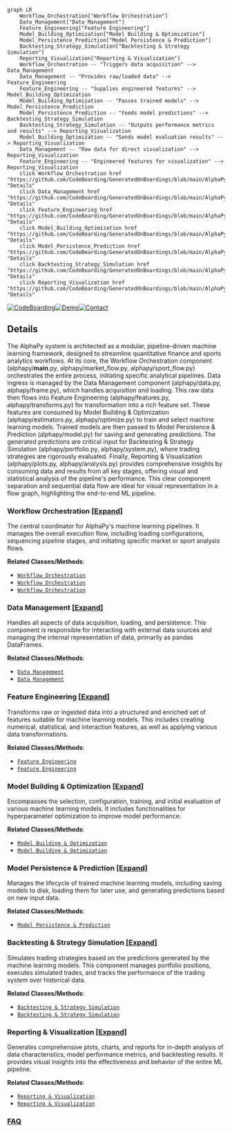 ```mermaid
graph LR
    Workflow_Orchestration["Workflow Orchestration"]
    Data_Management["Data Management"]
    Feature_Engineering["Feature Engineering"]
    Model_Building_Optimization["Model Building & Optimization"]
    Model_Persistence_Prediction["Model Persistence & Prediction"]
    Backtesting_Strategy_Simulation["Backtesting & Strategy Simulation"]
    Reporting_Visualization["Reporting & Visualization"]
    Workflow_Orchestration -- "Triggers data acquisition" --> Data_Management
    Data_Management -- "Provides raw/loaded data" --> Feature_Engineering
    Feature_Engineering -- "Supplies engineered features" --> Model_Building_Optimization
    Model_Building_Optimization -- "Passes trained models" --> Model_Persistence_Prediction
    Model_Persistence_Prediction -- "Feeds model predictions" --> Backtesting_Strategy_Simulation
    Backtesting_Strategy_Simulation -- "Outputs performance metrics and results" --> Reporting_Visualization
    Model_Building_Optimization -- "Sends model evaluation results" --> Reporting_Visualization
    Data_Management -- "Raw data for direct visualization" --> Reporting_Visualization
    Feature_Engineering -- "Engineered features for visualization" --> Reporting_Visualization
    click Workflow_Orchestration href "https://github.com/CodeBoarding/GeneratedOnBoardings/blob/main/AlphaPy/Workflow_Orchestration.md" "Details"
    click Data_Management href "https://github.com/CodeBoarding/GeneratedOnBoardings/blob/main/AlphaPy/Data_Management.md" "Details"
    click Feature_Engineering href "https://github.com/CodeBoarding/GeneratedOnBoardings/blob/main/AlphaPy/Feature_Engineering.md" "Details"
    click Model_Building_Optimization href "https://github.com/CodeBoarding/GeneratedOnBoardings/blob/main/AlphaPy/Model_Building_Optimization.md" "Details"
    click Model_Persistence_Prediction href "https://github.com/CodeBoarding/GeneratedOnBoardings/blob/main/AlphaPy/Model_Persistence_Prediction.md" "Details"
    click Backtesting_Strategy_Simulation href "https://github.com/CodeBoarding/GeneratedOnBoardings/blob/main/AlphaPy/Backtesting_Strategy_Simulation.md" "Details"
    click Reporting_Visualization href "https://github.com/CodeBoarding/GeneratedOnBoardings/blob/main/AlphaPy/Reporting_Visualization.md" "Details"
```

[![CodeBoarding](https://img.shields.io/badge/Generated%20by-CodeBoarding-9cf?style=flat-square)](https://github.com/CodeBoarding/GeneratedOnBoardings)[![Demo](https://img.shields.io/badge/Try%20our-Demo-blue?style=flat-square)](https://www.codeboarding.org/demo)[![Contact](https://img.shields.io/badge/Contact%20us%20-%20contact@codeboarding.org-lightgrey?style=flat-square)](mailto:contact@codeboarding.org)

## Details

The AlphaPy system is architected as a modular, pipeline-driven machine learning framework, designed to streamline quantitative finance and sports analytics workflows. At its core, the Workflow Orchestration component (alphapy/__main__.py, alphapy/market_flow.py, alphapy/sport_flow.py) orchestrates the entire process, initiating specific analytical pipelines. Data ingress is managed by the Data Management component (alphapy/data.py, alphapy/frame.py), which handles acquisition and loading. This raw data then flows into Feature Engineering (alphapy/features.py, alphapy/transforms.py) for transformation into a rich feature set. These features are consumed by Model Building & Optimization (alphapy/estimators.py, alphapy/optimize.py) to train and select machine learning models. Trained models are then passed to Model Persistence & Prediction (alphapy/model.py) for saving and generating predictions. The generated predictions are critical input for Backtesting & Strategy Simulation (alphapy/portfolio.py, alphapy/system.py), where trading strategies are rigorously evaluated. Finally, Reporting & Visualization (alphapy/plots.py, alphapy/analysis.py) provides comprehensive insights by consuming data and results from all key stages, offering visual and statistical analysis of the pipeline's performance. This clear component separation and sequential data flow are ideal for visual representation in a flow graph, highlighting the end-to-end ML pipeline.

### Workflow Orchestration [[Expand]](./Workflow_Orchestration.md)
The central coordinator for AlphaPy's machine learning pipelines. It manages the overall execution flow, including loading configurations, sequencing pipeline stages, and initiating specific market or sport analysis flows.


**Related Classes/Methods**:

- <a href="https://github.com/ScottfreeLLC/AlphaPy/blob/master/alphapy/__main__.py" target="_blank" rel="noopener noreferrer">`Workflow Orchestration`</a>
- <a href="https://github.com/ScottfreeLLC/AlphaPy/blob/master/alphapy/market_flow.py" target="_blank" rel="noopener noreferrer">`Workflow Orchestration`</a>
- <a href="https://github.com/ScottfreeLLC/AlphaPy/blob/master/alphapy/sport_flow.py" target="_blank" rel="noopener noreferrer">`Workflow Orchestration`</a>


### Data Management [[Expand]](./Data_Management.md)
Handles all aspects of data acquisition, loading, and persistence. This component is responsible for interacting with external data sources and managing the internal representation of data, primarily as pandas DataFrames.


**Related Classes/Methods**:

- <a href="https://github.com/ScottfreeLLC/AlphaPy/blob/master/alphapy/data.py" target="_blank" rel="noopener noreferrer">`Data Management`</a>
- <a href="https://github.com/ScottfreeLLC/AlphaPy/blob/master/alphapy/frame.py" target="_blank" rel="noopener noreferrer">`Data Management`</a>


### Feature Engineering [[Expand]](./Feature_Engineering.md)
Transforms raw or ingested data into a structured and enriched set of features suitable for machine learning models. This includes creating numerical, statistical, and interaction features, as well as applying various data transformations.


**Related Classes/Methods**:

- <a href="https://github.com/ScottfreeLLC/AlphaPy/blob/master/alphapy/features.py" target="_blank" rel="noopener noreferrer">`Feature Engineering`</a>
- <a href="https://github.com/ScottfreeLLC/AlphaPy/blob/master/alphapy/transforms.py" target="_blank" rel="noopener noreferrer">`Feature Engineering`</a>


### Model Building & Optimization [[Expand]](./Model_Building_Optimization.md)
Encompasses the selection, configuration, training, and initial evaluation of various machine learning models. It includes functionalities for hyperparameter optimization to improve model performance.


**Related Classes/Methods**:

- <a href="https://github.com/ScottfreeLLC/AlphaPy/blob/master/alphapy/estimators.py" target="_blank" rel="noopener noreferrer">`Model Building & Optimization`</a>
- <a href="https://github.com/ScottfreeLLC/AlphaPy/blob/master/alphapy/optimize.py" target="_blank" rel="noopener noreferrer">`Model Building & Optimization`</a>


### Model Persistence & Prediction [[Expand]](./Model_Persistence_Prediction.md)
Manages the lifecycle of trained machine learning models, including saving models to disk, loading them for later use, and generating predictions based on new input data.


**Related Classes/Methods**:

- <a href="https://github.com/ScottfreeLLC/AlphaPy/blob/master/alphapy/model.py" target="_blank" rel="noopener noreferrer">`Model Persistence & Prediction`</a>


### Backtesting & Strategy Simulation [[Expand]](./Backtesting_Strategy_Simulation.md)
Simulates trading strategies based on the predictions generated by the machine learning models. This component manages portfolio positions, executes simulated trades, and tracks the performance of the trading system over historical data.


**Related Classes/Methods**:

- <a href="https://github.com/ScottfreeLLC/AlphaPy/blob/master/alphapy/portfolio.py" target="_blank" rel="noopener noreferrer">`Backtesting & Strategy Simulation`</a>
- <a href="https://github.com/ScottfreeLLC/AlphaPy/blob/master/alphapy/system.py" target="_blank" rel="noopener noreferrer">`Backtesting & Strategy Simulation`</a>


### Reporting & Visualization [[Expand]](./Reporting_Visualization.md)
Generates comprehensive plots, charts, and reports for in-depth analysis of data characteristics, model performance metrics, and backtesting results. It provides visual insights into the effectiveness and behavior of the entire ML pipeline.


**Related Classes/Methods**:

- <a href="https://github.com/ScottfreeLLC/AlphaPy/blob/master/alphapy/plots.py" target="_blank" rel="noopener noreferrer">`Reporting & Visualization`</a>
- <a href="https://github.com/ScottfreeLLC/AlphaPy/blob/master/alphapy/analysis.py" target="_blank" rel="noopener noreferrer">`Reporting & Visualization`</a>




### [FAQ](https://github.com/CodeBoarding/GeneratedOnBoardings/tree/main?tab=readme-ov-file#faq)